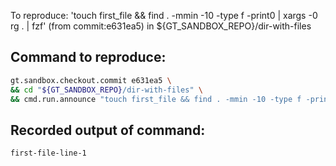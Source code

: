 To reproduce: 'touch first_file && find . -mmin -10 -type f -print0 | xargs -0 rg . | fzf' (from commit:e631ea5) in ${GT_SANDBOX_REPO}/dir-with-files


## Command to reproduce:
```bash
gt.sandbox.checkout.commit e631ea5 \
&& cd "${GT_SANDBOX_REPO}/dir-with-files" \
&& cmd.run.announce "touch first_file && find . -mmin -10 -type f -print0 | xargs -0 rg . | fzf"
```

## Recorded output of command:
```
first-file-line-1
```

